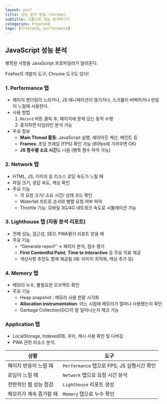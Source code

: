```yaml
---
layout: post
title: 성능 분석 방법 (chrome)
subtitle: 크롬으로 성능 분석하기기
categories: Frontend
tags: [frontend, performance]
---
```


## JavaScript 성능 분석

병목된 사항을 JavaScript 프로파일러가 알려준다.

Firefox의 개발자 도구, Chrome 도구도 있다!

### 1. Performance 탭

- 페이지 렌더링이 느리거나, JS 애니메이션이 끊기거나, 스크롤이 버벅이거나 반응이 느릴때 사용한다.
- 사용 방법
  1. `Record` 버튼 클릭 후, 페이지에 문제 있는 동작 수행
  2. 중지하면 타임라인 분석 가능
- 주요 정보
  - **Main Thread 활동**: JavaScript 실행, 레이아웃 계산, 페인트 등
  - **Frames**: 초당 프레임 (FPS) 확인 가능 (60fps에 가까우면 OK)
  - **JS 함수별 소요 시간**도 나옴 (병목 함수 파악 가능)

### 2. Network 탭

- HTML, JS, 이미지 등 리소스 로딩 속도가 느릴 때
- 파일 크기, 응답 속도, 캐싱 확인
- 주요 기능
  - 각 요청 크기/ 소요 시간/ 상태 코드 확인
  - Waterfall 차트로 순서와 병렬 요청 여부 파악
  - Throttle 기능: 모바일 3G/4G 네트워크 속도로 시뮬레이션 가능

### 3. Lighthouse 탭 (자동 분석 리포트)

- 전체 성능, 접근성, SEO, PWA평가 리포트 받을 때
- 주요 기능
  - “Generate report” → 페이지 분석, 점수 평가
  - **First Contentful Paint**, **Time to Interactive** 등 주요 지표 제공
  - 개선사항 추천도 함께 제공됨 (예: 이미지 최적화, 캐싱 추가 등)

### 4. Memory 탭

- 메모리 누수, 불필요한 오브젝트 확인
- 주요 기능
  - Heap snapshot : 메모리 사용 현황 시각화
  - **Allocation instrumentation**: 어느 시점에 메모리가 얼마나 사용됐는지 확인
  - Garbage Collection(GC)이 잘 일어나는지 체크 가능

### Application 탭

- LocalStorage, IndexedDB, 쿠키, 캐시 사용 확인 및 디버깅
- PWA 관련 리소스 분석.

| 상황                    | 도구                                       |
| ----------------------- | ------------------------------------------ |
| 페이지 반응이 느릴 때   | `Performance` 탭으로 FPS, JS 실행시간 확인 |
| 로딩이 느릴 때          | `Network` 탭으로 요청 시간 분석            |
| 전반적인 웹 성능 점검   | `Lighthouse` 리포트 생성                   |
| 메모리가 계속 증가할 때 | `Memory` 탭으로 누수 확인                  |
